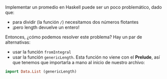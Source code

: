 Implementar un promedio en Haskell puede ser un poco problemático, dado que:

* para dividir (la función `/`) necesitamos dos números flotantes
* ¡pero length devuelve un entero!

Entonces, ¿cómo podemos resolver este problema? Hay un par de alternativas:

* usar la función `fromIntegral`
* usar la función `genericLength`. Esta función no viene con el **Prelude**, así que tenemos que importarla a mano al inicio de nuestro archivo:

```Haskell
import Data.List (genericLength)
```
